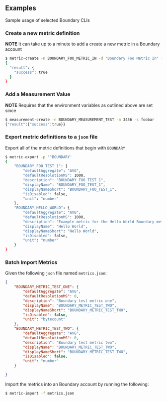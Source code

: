 ## Examples

Sample usage of selected Boundary CLIs

### Create a new metric definition
**NOTE** It can take up to a minute to add a create a new metric in a Boundary account

```bash
$ metric-create -n BOUNDARY_FOO_METRIC_IN -d "Boundary Foo Metric In" -s "Foo In" -i "Tracks the Boundary Foo Metric" -g avg -i number -r 1000
{
  "result": {
    "success": true
  }
}
```

### Add a Measurement Value
**NOTE** Requires that the environment variables as outlined above are set since 

```bash
$ measurement-create -n BOUNDARY_MEASUREMENT_TEST -m 3456 -s foobar
{"result":{"success":true}}
```

### Export metric definitions to a <code>json</code> file

Export all of the metric definitions that begin with `BOUNDARY`

```bash
$ metric-export -p '^BOUNDARY'
{
    "BOUNDARY_FOO_TEST_1": {
        "defaultAggregate": "AVG",
        "defaultResolutionMS": 1000,
        "description": "BOUNDARY_FOO_TEST_1",
        "displayName": "BOUNDARY_FOO_TEST_1",
        "displayNameShort": "BOUNDARY_FOO_TEST_1",
        "isDisabled": false,
        "unit": "number"
    },
    "BOUNDARY_HELLO_WORLD": {
        "defaultAggregate": "AVG",
        "defaultResolutionMS": 1000,
        "description": "Example metric for the Hello World Boundary meter plugin",
        "displayName": "Hello World",
        "displayNameShort": "Hello World",
        "isDisabled": false,
        "unit": "number"
    }
}

```

### Batch Import Metrics

Given the following `json` file named `metrics.json`:
```json
{
    "BOUNDARY_METRIC_TEST_ONE": {
        "defaultAggregate": "AVG",
        "defaultResolutionMS": 0,
        "description": "Boundary test metric one",
        "displayName": "BOUNDARY_METRIC_TEST_TWO",
        "displayNameShort": "BOUNDARY_METRIC_TEST_TWO",
        "isDisabled": false,
        "unit": "bytecount"
    },
    "BOUNDARY_METRIC_TEST_TWO": {
        "defaultAggregate": "AVG",
        "defaultResolutionMS": 0,
        "description": "Boundary test metric two",
        "displayName": "BOUNDARY_METRIC_TEST_TWO",
        "displayNameShort": "BOUNDARY_METRIC_TEST_TWO",
        "isDisabled": false,
        "unit": "number"
    }

}
```

Import the metrics into an Boundary account by running the following:

```bash
$ metric-import -f metrics.json
```

